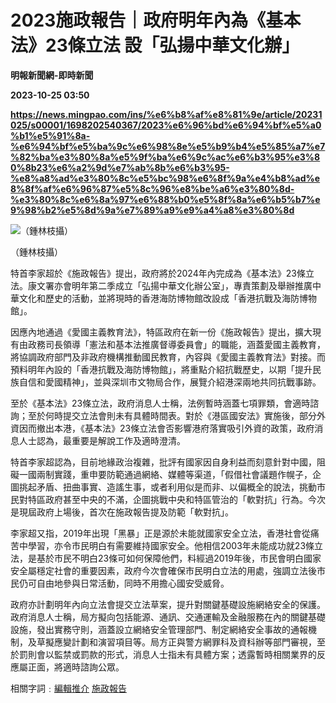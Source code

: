 # 2023施政報告｜政府明年內為《基本法》23條立法 設「弘揚中華文化辦」
**明報新聞網-即時新聞**

**2023-10-25 03:50**

**https://news.mingpao.com/ins/%e6%b8%af%e8%81%9e/article/20231025/s00001/1698202540367/2023%e6%96%bd%e6%94%bf%e5%a0%b1%e5%91%8a-%e6%94%bf%e5%ba%9c%e6%98%8e%e5%b9%b4%e5%85%a7%e7%82%ba%e3%80%8a%e5%9f%ba%e6%9c%ac%e6%b3%95%e3%80%8b23%e6%a2%9d%e7%ab%8b%e6%b3%95-%e8%a8%ad%e3%80%8c%e5%bc%98%e6%8f%9a%e4%b8%ad%e8%8f%af%e6%96%87%e5%8c%96%e8%be%a6%e3%80%8d-%e3%80%8c%e6%8a%97%e6%88%b0%e5%8f%8a%e6%b5%b7%e9%98%b2%e5%8d%9a%e7%89%a9%e9%a4%a8%e3%80%8d**

![（鍾林枝攝）](https://fs.mingpao.com/ins/20231025/s00001/f1b28b0998e3efd7c10f9f71a7b00071.jpg)

（鍾林枝攝）

特首李家超於《施政報告》提出，政府將於2024年內完成為《基本法》23條立法。康文署亦會明年第二季成立「弘揚中華文化辦公室」，專責策劃及舉辦推廣中華文化和歷史的活動，並將現時的香港海防博物館改設成「香港抗戰及海防博物館」。

因應內地通過《愛國主義教育法》，特區政府在新一份《施政報告》提出，擴大現有由政務司長領導「憲法和基本法推廣督導委員會」的職能，涵蓋愛國主義教育，將協調政府部門及非政府機構推動國民教育，內容與《愛國主義教育法》對接。而預料明年內設的「香港抗戰及海防博物館」，將重點介紹抗戰歷史，以期「提升民族自信和愛國精神」，並與深圳市文物局合作，展覽介紹港深兩地共同抗戰事跡。

至於《基本法》23條立法，政府消息人士稱，法例暫時涵蓋七項罪類，會適時諮詢；至於何時提交立法會則未有具體時間表。對於《港區國安法》實施後，部分外資因而撤出本港，《基本法》23條立法會否影響港府落實吸引外資的政策，政府消息人士認為，最重要是解說工作及適時澄清。

特首李家超認為，目前地緣政治複雜，批評有國家因自身利益而刻意針對中國，阻礙一國兩制實踐，重申要防範通過網絡、媒體等渠道，「假借社會議題作幌子，企圖挑起矛盾、扭曲事實、造謠生事，或者利用似是而非、以偏概全的說法，挑動市民對特區政府甚至中央的不滿，企圖挑戰中央和特區管治的「軟對抗」行為。今次是現屆政府上場後，首次在施政報告提及防範「軟對抗」。

李家超又指，2019年出現「黑暴」正是源於未能就國家安全立法，香港社會從痛苦中學習，亦令市民明白有需要維持國家安全。他相信2003年未能成功就23條立法，是基於市民不明白23條可如何保障他們，料經過2019年後，市民會明白國家安全屬穩定社會的重要因素，政府今次會確保市民明白立法的用處，強調立法後市民仍可自由地參與日常活動，同時不用擔心國安受威脅。

政府亦計劃明年內向立法會提交立法草案，提升對關鍵基礎設施網絡安全的保護。政府消息人士稱，局方擬向包括能源、通訊、交通運輸及金融服務在內的關鍵基礎設施，發出實務守則，涵蓋設立網絡安全管理部門、制定網絡安全事故的通報機制，及草擬應變計劃和演習項目等。局方正與警方網罪科及資科辦等部門審視，至於罰則會以監禁或罰款的形式，消息人士指未有具體方案；透露暫時相關業界的反應屬正面，將適時諮詢公眾。

相關字詞﹕[編輯推介](https://news.mingpao.com/ins/%e6%b8%af%e8%81%9e/article/20231025/s00001/php/search2.php?pnssection=all&inssection=all&searchtype=A&keywords=%E7%B7%A8%E8%BC%AF%E6%8E%A8%E4%BB%8B) [施政報告](https://news.mingpao.com/ins/%e6%b8%af%e8%81%9e/article/20231025/s00001/php/search2.php?pnssection=all&inssection=all&searchtype=A&keywords=%E6%96%BD%E6%94%BF%E5%A0%B1%E5%91%8A)